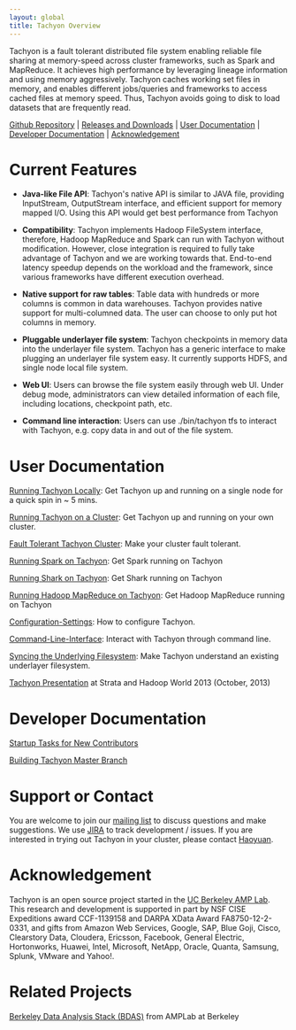 ```yaml
---
layout: global
title: Tachyon Overview
---
```


Tachyon is a fault tolerant distributed file system enabling reliable file sharing at memory-speed
across cluster frameworks, such as Spark and MapReduce. It achieves high performance by leveraging
lineage information and using memory aggressively. Tachyon caches working set files in memory, and
enables different jobs/queries and frameworks to access cached files at memory speed. Thus, Tachyon
avoids going to disk to load datasets that are frequently read.

[Github Repository](https://github.com/amplab/tachyon/) |
[Releases and Downloads](https://github.com/amplab/tachyon/releases) |
[User Documentation](#user-documentation) |
[Developer Documentation](#developer-documentation) |
[Acknowledgement](#acknowledgement)

# Current Features

* **Java-like File API**: Tachyon's native API is similar to JAVA file, providing InputStream,
OutputStream interface, and efficient support for memory mapped I/O. Using this API would get
best performance from Tachyon

* **Compatibility**: Tachyon implements Hadoop FileSystem interface, therefore, Hadoop MapReduce and
Spark can run with Tachyon without modification. However, close integration is required to fully
take advantage of Tachyon and we are working towards that. End-to-end latency speedup depends on the
workload and the framework, since various frameworks have different execution overhead.


* **Native support for raw tables**: Table data with hundreds or more columns is common in data
warehouses. Tachyon provides native support for multi-columned data. The user can choose to only put
hot columns in memory.

* **Pluggable underlayer file system**: Tachyon checkpoints in memory data into the underlayer file
system. Tachyon has a generic interface to make plugging an underlayer file system easy. It
currently supports HDFS, and single node local file system.

* **Web UI**: Users can browse the file system easily through web UI. Under debug mode,
administrators can view detailed information of each file, including locations, checkpoint path,
etc.

* **Command line interaction**: Users can use ./bin/tachyon tfs to interact with Tachyon, e.g. copy
data in and out of the file system.

# User Documentation

[Running Tachyon Locally](Running-Tachyon-Locally.html): Get Tachyon up and running on a single node
for a quick spin in ~ 5 mins.

[Running Tachyon on a Cluster](Running-Tachyon-on-a-Cluster.html): Get Tachyon up and running on
your own cluster.

[Fault Tolerant Tachyon Cluster](Fault-Tolerant-Tachyon-Cluster.html): Make your cluster fault
tolerant.

[Running Spark on Tachyon](Running-Spark-on-Tachyon.html): Get Spark running on Tachyon

[Running Shark on Tachyon](Running-Shark-on-Tachyon.html): Get Shark running on Tachyon

[Running Hadoop MapReduce on Tachyon](Running-Hadoop-MapReduce-on-Tachyon.html): Get Hadoop
MapReduce running on Tachyon

[Configuration-Settings](Configuration-Settings.html): How to configure Tachyon.

[Command-Line-Interface](Command-Line-Interface.html): Interact with Tachyon through command line.

[Syncing the Underlying Filesystem](Syncing-the-Underlying-Filesystem.html): Make Tachyon understand
an existing underlayer filesystem.

[Tachyon Presentation](http://goo.gl/AHgz0E) at Strata and Hadoop World 2013 (October, 2013)

# Developer Documentation

[Startup Tasks for New Contributors](Startup-Tasks-for-New-Contributors.html)

[Building Tachyon Master Branch](Building-Tachyon-Master-Branch.html)

# Support or Contact

You are welcome to join our
[mailing list](https://groups.google.com/forum/?fromgroups#!forum/tachyon-users)
to discuss questions and make suggestions. We use
[JIRA](https://spark-project.atlassian.net/browse/TACHYON)
to track development / issues. If you are interested in trying
out Tachyon in your cluster, please contact [Haoyuan](mailto:haoyuan@cs.berkeley.edu).

# Acknowledgement

Tachyon is an open source project started in the
[UC Berkeley AMP Lab](http://amplab.cs.berkeley.edu).
This research and development is supported in part by NSF CISE
Expeditions award CCF-1139158 and DARPA XData Award FA8750-12-2-0331, and gifts from Amazon Web
Services, Google, SAP, Blue Goji, Cisco, Clearstory Data, Cloudera, Ericsson, Facebook, General
Electric, Hortonworks, Huawei, Intel, Microsoft, NetApp, Oracle, Quanta, Samsung, Splunk, VMware and
Yahoo!.

# Related Projects

[Berkeley Data Analysis Stack (BDAS)](https://amplab.cs.berkeley.edu/bdas/) from AMPLab at Berkeley